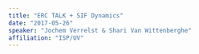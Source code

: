 ```yaml
---
title: "ERC TALK + SIF Dynamics"
date: "2017-05-26"
speaker: "Jochem Verrelst & Shari Van Wittenberghe"
affiliation: "ISP/UV"
---
```

